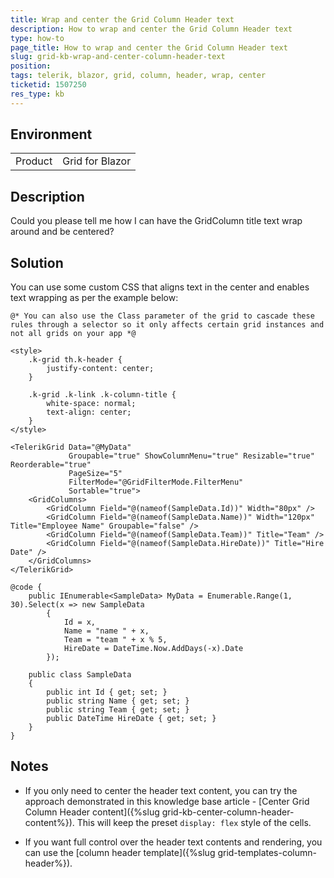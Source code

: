 ```yaml
---
title: Wrap and center the Grid Column Header text
description: How to wrap and center the Grid Column Header text
type: how-to
page_title: How to wrap and center the Grid Column Header text
slug: grid-kb-wrap-and-center-column-header-text
position: 
tags: telerik, blazor, grid, column, header, wrap, center
ticketid: 1507250
res_type: kb
---
```


## Environment
<table>
	<tbody>
		<tr>
			<td>Product</td>
			<td>Grid for Blazor</td>
		</tr>
	</tbody>
</table>


## Description
Could you please tell me how I can have the GridColumn title text wrap around and be centered?

## Solution

You can use some custom CSS that aligns text in the center and enables text wrapping as per the example below:

````CSHTML
@* You can also use the Class parameter of the grid to cascade these rules through a selector so it only affects certain grid instances and not all grids on your app *@

<style>
    .k-grid th.k-header {
        justify-content: center;
    }

    .k-grid .k-link .k-column-title {
        white-space: normal;
        text-align: center;
    }
</style>

<TelerikGrid Data="@MyData"
             Groupable="true" ShowColumnMenu="true" Resizable="true" Reorderable="true"
             PageSize="5"
             FilterMode="@GridFilterMode.FilterMenu"
             Sortable="true">
    <GridColumns>
        <GridColumn Field="@(nameof(SampleData.Id))" Width="80px" />
        <GridColumn Field="@(nameof(SampleData.Name))" Width="120px" Title="Employee Name" Groupable="false" />
        <GridColumn Field="@(nameof(SampleData.Team))" Title="Team" />
        <GridColumn Field="@(nameof(SampleData.HireDate))" Title="Hire Date" />
    </GridColumns>
</TelerikGrid>

@code {
    public IEnumerable<SampleData> MyData = Enumerable.Range(1, 30).Select(x => new SampleData
        {
            Id = x,
            Name = "name " + x,
            Team = "team " + x % 5,
            HireDate = DateTime.Now.AddDays(-x).Date
        });

    public class SampleData
    {
        public int Id { get; set; }
        public string Name { get; set; }
        public string Team { get; set; }
        public DateTime HireDate { get; set; }
    }
}
````

## Notes

* If you only need to center the header text content, you can try the approach demonstrated in this knowledge base article - [Center Grid Column Header content]({%slug grid-kb-center-column-header-content%}). This will keep the preset `display: flex` style of the cells.

* If you want full control over the header text contents and rendering, you can use the [column header template]({%slug grid-templates-column-header%}).
